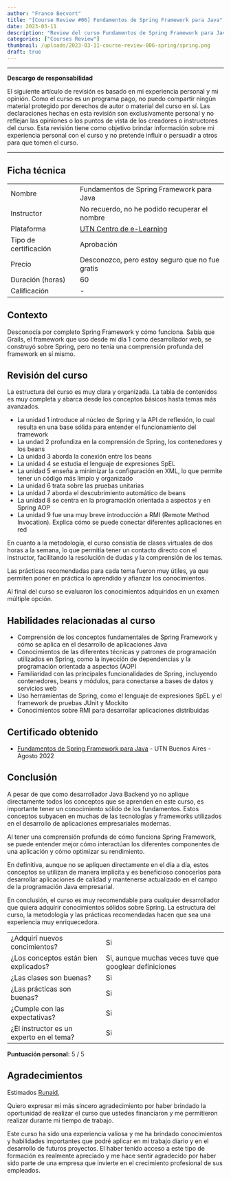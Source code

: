 ```yaml
---
author: "Franco Becvort"
title: "[Course Review #06] Fundamentos de Spring Framework para Java"
date: 2023-03-11
description: "Review del curso Fundamentos de Spring Framework para Java"
categories: ["Courses Review"]
thumbnail: /uploads/2023-03-11-course-review-006-spring/spring.png
draft: true
---
```


---

**Descargo de responsabilidad**

El siguiente artículo de revisión es basado en mi experiencia personal y mi opinión. Como el curso es un programa pago, no puedo compartir ningún material protegido por derechos de autor o material del curso en sí. Las declaraciones hechas en esta revisión son exclusivamente personal y no reflejan las opiniones o los puntos de vista de los creadores o instructores del curso. Esta revisión tiene como objetivo brindar información sobre mi experiencia personal con el curso y no pretende influir o persuadir a otros para que tomen el curso.

---

## Ficha técnica

|                       |                                                                     |
| --------------------- | ------------------------------------------------------------------- |
| Nombre                | Fundamentos de Spring Framework para Java                           |
| Instructor            | No recuerdo, no he podido recuperar el nombre                       |
| Plataforma            | [UTN Centro de e-Learning](https://sceu.frba.utn.edu.ar/e-learning) |
| Tipo de certificación | Aprobación                                                          |
| Precio                | Desconozco, pero estoy seguro que no fue gratis                     |
| Duración \(horas\)    | 60                                                                  |
| Calificación          | -                                                                   |

## Contexto

Desconocía por completo Spring Framework y cómo funciona. Sabía que Grails, el framework que uso desde mi día 1 como desarrollador web, se construyó sobre Spring, pero no tenía una comprensión profunda del framework en sí mismo.

## Revisión del curso

La estructura del curso es muy clara y organizada. La tabla de contenidos es muy completa y abarca desde los conceptos básicos hasta temas más avanzados.

- La unidad 1 introduce al núcleo de Spring y la API de reflexión, lo cual resulta en una base sólida para entender el funcionamiento del framework
- La undad 2 profundiza en la comprensión de Spring, los contenedores y los beans
- La unidad 3 aborda la conexión entre los beans
- La unidad 4 se estudia el lenguaje de expresiones SpEL
- La unidad 5 enseña a minimizar la configuración en XML, lo que permite tener un código más limpio y organizado
- La unidad 6 trata sobre las pruebas unitarias
- La unidad 7 aborda el descubrimiento automático de beans
- La unidad 8 se centra en la programación orientada a aspectos y en Spring AOP
- La unidad 9 fue una muy breve introducción a RMI \(Remote Method Invocation\). Explica cómo se puede conectar diferentes aplicaciones en red

En cuanto a la metodología, el curso consistía de clases virtuales de dos horas a la semana, lo que permitía tener un contacto directo con el instructor, facilitando la resolución de dudas y la comprensión de los temas.

Las prácticas recomendadas para cada tema fueron muy útiles, ya que permiten poner en práctica lo aprendido y afianzar los conocimientos.

Al final del curso se evaluaron los conocimientos adquiridos en un examen múltiple opción.

## Habilidades relacionadas al curso

- Comprensión de los conceptos fundamentales de Spring Framework y cómo se aplica en el desarrollo de aplicaciones Java
- Conocimientos de las diferentes técnicas y patrones de programación utilizados en Spring, como la inyección de dependencias y la programación orientada a aspectos (AOP)
- Familiaridad con las principales funcionalidades de Spring, incluyendo contenedores, beans y módulos, para conectarse a bases de datos y servicios web
- Uso herramientas de Spring, como el lenguaje de expresiones SpEL y el framework de pruebas JUnit y Mockito
- Conocimientos sobre RMI para desarrollar aplicaciones distribuidas

## Certificado obtenido

- [Fundamentos de Spring Framework para Java](https://drive.google.com/file/d/1x06cJXmHrFH5uDzFpeUYIu9Y9bxRA_y9/view?usp=share_link) - UTN Buenos Aires - Agosto 2022

## Conclusión

A pesar de que como desarrollador Java Backend yo no aplique directamente todos los conceptos que se aprenden en este curso, es importante tener un conocimiento sólido de los fundamentos. Estos conceptos subyacen en muchas de las tecnologías y frameworks utilizados en el desarrollo de aplicaciones empresariales modernas.

Al tener una comprensión profunda de cómo funciona Spring Framework, se puede entender mejor cómo interactúan los diferentes componentes de una aplicación y cómo optimizar su rendimiento.

En definitiva, aunque no se apliquen directamente en el día a día, estos conceptos se utilizan de manera implícita y es beneficioso conocerlos para desarrollar aplicaciones de calidad y mantenerse actualizado en el campo de la programación Java empresarial.

En conclusión, el curso es muy recomendable para cualquier desarrollador que quiera adquirir conocimientos sólidos sobre Spring. La estructura del curso, la metodología y las prácticas recomendadas hacen que sea una experiencia muy enriquecedora.

|                                          |                                                        |
| ---------------------------------------- | ------------------------------------------------------ |
| ¿Adquirí nuevos concimientos?            | Si                                                     |
| ¿Los conceptos están bien explicados?    | Si, aunque muchas veces tuve que googlear definiciones |
| ¿Las clases son buenas?                  | Si                                                     |
| ¿Las prácticas son buenas?               | Si                                                     |
| ¿Cumple con las expectativas?            | Si                                                     |
| ¿El instructor es un experto en el tema? | Si                                                     |

**Puntuación personal:** 5 / 5

## Agradecimientos

Estimados [Runaid](https://www.runaid.com.ar/index.php?languaje=es),

Quiero expresar mi más sincero agradecimiento por haber brindado la oportunidad de realizar el curso que ustedes financiaron y me permitieron realizar durante mi tiempo de trabajo.

Este curso ha sido una experiencia valiosa y me ha brindado conocimientos y habilidades importantes que podré aplicar en mi trabajo diario y en el desarrollo de futuros proyectos. El haber tenido acceso a este tipo de formación es realmente apreciado y me hace sentir agradecido por haber sido parte de una empresa que invierte en el crecimiento profesional de sus empleados.
